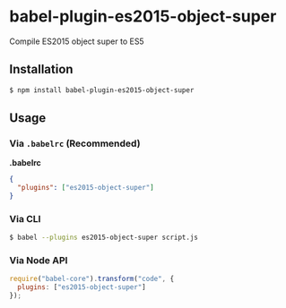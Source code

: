 # babel-plugin-es2015-object-super

Compile ES2015 object super to ES5

## Installation

```sh
$ npm install babel-plugin-es2015-object-super
```

## Usage

### Via `.babelrc` (Recommended)

**.babelrc**

```json
{
  "plugins": ["es2015-object-super"]
}
```

### Via CLI

```sh
$ babel --plugins es2015-object-super script.js
```

### Via Node API

```javascript
require("babel-core").transform("code", {
  plugins: ["es2015-object-super"]
});
```
